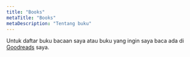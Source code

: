 ```yaml
---
title: "Books"
metaTitle: "Books"
metaDescription: "Tentang buku"
---
```


Untuk daftar buku bacaan saya atau buku yang ingin saya baca ada di [Goodreads](https://www.goodreads.com/user/show/103017754-afwa-bagas-wahuda) saya.